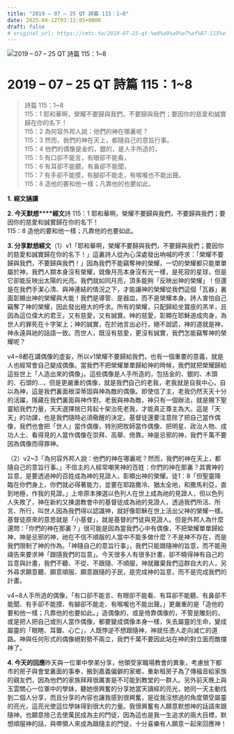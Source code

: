 ```yaml
---
title: "2019 – 07 – 25 QT 詩篇 115：1~8"
date: 2025-04-12T03:15:05+0800
draft: false
# original_url: https://cmtc.tw/2019-07-25-qt-%e8%a9%a9%e7%af%87-115%ef%bc%9a18
---
```


![2019 – 07 – 25 QT 詩篇 115：1\~8](/images/qt.jpg   "2019 – 07 – 25 QT 詩篇 115：1\~8")

# 2019 – 07 – 25 QT 詩篇 115：1\~8

> 詩篇 115：1\~8  
> 115：1 耶和華啊，榮耀不要歸與我們，不要歸與我們；要因你的慈愛和誠實歸在你的名下！  
> 115：2 為何容外邦人說：他們的神在哪裏呢？  
> 115：3 然而，我們的神在天上，都隨自己的意旨行事。  
> 115：4 他們的偶像是金的，銀的，是人手所造的，  
> 115：5 有口卻不能言，有眼卻不能看，  
> 115：6 有耳卻不能聽，有鼻卻不能聞，  
> 115：7 有手卻不能摸，有腳卻不能走，有喉嚨也不能出聲。  
> 115：8 造他的要和他一樣；凡靠他的也要如此。

**1.** **經文誦讀**

**2. 今天默想****經文**詩 115：1 耶和華啊，榮耀不要歸與我們，不要歸與我們；要因你的慈愛和誠實歸在你的名下！  
115：8 造他的要和他一樣；凡靠他的也要如此。

**3. 分享默想經文**（1）v1「耶和華啊，榮耀不要歸與我們，不要歸與我們；要因你的慈愛和誠實歸在你的名下！」這裏詩人從內心深處發出吶喊的呼求：「榮耀不要歸與我們，不要歸與我們！」因為我們不能竊奪神的榮耀，一切的榮耀都只能單單屬於神，我們人類本身沒有榮耀，就像月亮本身沒有光一樣，是死寂的星球，但是它卻能反映出太陽的光亮。我們就如同月亮，頂多能夠「反映出神的榮耀」！但還是在我們手潔心清、與神連結的情況之下，才能讓神的榮耀從我們這個「瓦器」裏面彰顯出神的榮耀與大能！我們是導管、是器皿，而不是榮耀本身。詩人害怕自己竊奪了神的榮耀，因此發出極大的呼求。所有的榮耀，只配歸給坐寶座的羔羊，且因為這位偉大的君王，又有慈愛，又有誠實。神的慈愛，彰顯在耶穌道成肉身，為世人的罪死在十字架上；神的誠實，在於祂言出必行，絕不說謊，神的道就是神，神永遠與祂的話語一致。而世人，既沒有慈愛，更沒有誠實，我們怎能竊奪神的榮耀呢？

v4\~8都在講偶像的虛妄，所以v1榮耀不要歸給我們，也有一個重要的意義，就是人也經常會自己變成偶像。當我們不把榮耀單單歸給神的時候，我們就把榮耀歸給這些世上「人造出來的偶像」。這些偶像是人手所造的，包括金的、銀的、木頭的、石頭的…，但是更嚴重的偶像，就是我們自己的老我，老我就是自我中心，自以為神，這是我們裏面根深蒂固與神為敵的偶像。即使信了主，老我仍然天天十分的活躍，隱藏在我們裏面與神作對。老我與神為敵，神只有一個辦法，就是賜下聖靈給我們力量，天天選擇捨已背起十架治死老我，才能真正尊主為大。這是「天天」的功課，也是我們隨時必須儆醒的決定。基督徒還要注意除了把自己當作偶像，我們也會把「世人」當作偶像，特別把牧師當作偶像、把明星、政治人物、成功人士、看得見的人當作偶像在崇拜、高舉、倚靠。神是忌邪的神，我們千萬不要因為偶像而得罪神。

（2）v2\~3「為何容外邦人說：他們的神在哪裏呢？然而，我們的神在天上，都隨自己的意旨行事。」不信主的人經常嘲笑神的百姓：你們的神在那裏？其實神的旨意，是要透過神的百姓成為神的見證人，彰顯出神的榮耀。徒1：8「但聖靈降臨在你們身上，你們就必得著能力，並要在耶路撒冷、猶太全地，和撒馬利亞，直到地極，作我的見證。」上帝原本揀選以色列人在世上成為祂的見證人，但以色列人失敗了，神在新約又揀選教會中的基督徒成為祂的見證人，透過我們所活、所言、所行，叫世人因為我們得以認識神，就好像耶穌在世上活出父神的榮耀一樣。基督徒原來的意思就是「小基督」，就是基督的門徒與見證人。但是外邦人為什麼還問：「你們的神在那裏？」很可能是因為當我們心中有偶像，不把榮耀單單歸給神，神是忌邪的神，祂在不信不順服的人當中不能多做什麼？不是神不存在，而是我們限制了神的作為。「神隨自己的意旨行事」，我們只能跟隨神的旨意，而不能用禱告來要求神「跟隨我們的旨意」。今天很多人有很多計畫，卻不曉得神有自己的旨意與計畫，我們不聽、不從、不跟隨、不順服，神就離棄我們這群自大的人，另外尋求願意聽、願意順服、願意跟隨的子民，是完成神的旨意，而不是完成我們的計畫。

v4\~8人手所造的偶像，「有口卻不能言、有眼卻不能看、有耳卻不能聽、有鼻卻不能聞、有手卻不能摸、有腳卻不能走、有喉嚨也不能出聲。」更嚴重的是「造他的要和他一樣；凡靠他的也要如此。」造偶像的，或是倚靠偶像的，不管是雕刻的，或是把人把自己或別人當作偶像，都要變成偶像本身一樣，失去屬靈的生命，變成屬靈的「眼瞎、耳聾、心亡」，人既悖逆不想跟隨神，神就任憑人走向滅亡的道路。神與任何形式的偶像絕對勢不兩立，我們千萬不要因此站在神的對立面而敵擋神了。

**4. 今天的回應**昨天與一位軍中學弟分享，他領受家職場教會的異象，考慮放下都市的房子與會堂裏面的事奉，搬到嘉義偏僻的家鄉，重新租房子為了傳福音給家族的親友們，因為他們的家族拜拜很厲害是不可能到教堂的一群人。另外前天晚上與玉雲關心一位軍中的學妹，聽她很興奮的分享她當天讀經的亮光，她同一天主動找到二個人分享，而且分享的內容也讓我感到很興奮，是從我沒想過的角度領受屬靈的亮光，這亮光使這位學妹得到很大的力量。我很興奮有人願意默想神的話語來跟隨神，也願意捨己去使萬民成為主的門徒，因為這也是我一生追求的兩大目標，默想順服神的話，與帶領人來成為跟隨主的門徒，十分喜樂有人願意一起來回應神！